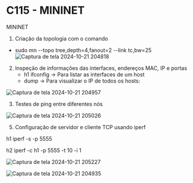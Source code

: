 # C115 - MININET
 MININET
1. Criação da topologia com o comando
 - sudo mn --topo tree,depth=4,fanout=2 --link tc,bw=25
![Captura de tela 2024-10-21 204818](https://github.com/user-attachments/assets/6cc61231-6d82-4054-b0f3-4cd595436a20)
 


2. Inspeção de informações das interfaces, endereços MAC, IP e portas
   - h1 ifconfig -> Para listar as interfaces de um host
   - dump -> Para visualizar o IP de todos os hosts:

![Captura de tela 2024-10-21 204957](https://github.com/user-attachments/assets/55284276-d813-4ff4-aa38-3b891bb7a5aa)


3. Testes de ping entre diferentes nós

![Captura de tela 2024-10-21 205026](https://github.com/user-attachments/assets/fdc0b57e-90e1-4951-b192-c621c3ff5df9)

5. Configuração de servidor e cliente TCP usando iperf

h1 iperf -s -p 5555

h2 iperf -c h1 -p 5555 -t 10 -i 1

![Captura de tela 2024-10-21 205227](https://github.com/user-attachments/assets/22529b61-56a4-41a5-ad08-9723db157285)

![Captura de tela 2024-10-21 204935](https://github.com/user-attachments/assets/e319b4f0-5e69-439a-bcb5-fb7cce9c0455)




